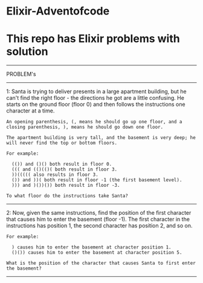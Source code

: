 # Elixir-Adventofcode
# This repo has Elixir problems with solution
____________________________________________________________
PROBLEM's
____________________________________________________________
1:  Santa is trying to deliver presents in a large apartment building, but he can't find the right floor - the directions he got are a little confusing. He starts on the ground floor (floor 0) and then follows the instructions one character at a time.
    
    An opening parenthesis, (, means he should go up one floor, and a closing parenthesis, ), means he should go down one floor.

    The apartment building is very tall, and the basement is very deep; he will never find the top or bottom floors.

    For example:

      (()) and ()() both result in floor 0.
      ((( and (()(()( both result in floor 3.
      ))((((( also results in floor 3.
      ()) and ))( both result in floor -1 (the first basement level).
      ))) and )())()) both result in floor -3.

    To what floor do the instructions take Santa?
____________________________________________________________
2: Now, given the same instructions, find the position of the first character that causes him to enter the basement (floor -1). The first character in the instructions has position 1, the second character has position 2, and so on.

    For example:

      ) causes him to enter the basement at character position 1.
      ()()) causes him to enter the basement at character position 5.
    
    What is the position of the character that causes Santa to first enter the basement?
____________________________________________________________